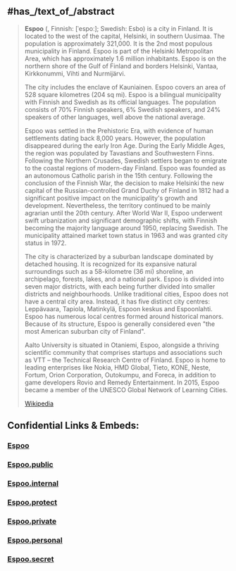 

## #has_/text_of_/abstract 

> **Espoo** (, Finnish: [ˈespoː]; Swedish: Esbo) is a city in Finland. 
> It is located to the west of the capital, Helsinki, in southern Uusimaa. 
> The population is approximately 321,000. It is the 2nd most populous municipality in Finland. 
> Espoo is part of the Helsinki Metropolitan Area, 
> which has approximately 1.6 million inhabitants. 
> Espoo is on the northern shore of the Gulf of Finland 
> and borders Helsinki, Vantaa, Kirkkonummi, Vihti and Nurmijärvi. 
> 
> The city includes the enclave of Kauniainen. 
> Espoo covers an area of 528 square kilometres (204 sq mi). 
> Espoo is a bilingual municipality with Finnish and Swedish as its official languages. 
> The population consists of 70% Finnish speakers, 6% Swedish speakers, 
> and 24% speakers of other languages, well above the national average.
>
> Espoo was settled in the Prehistoric Era, with evidence of human settlements dating back 8,000 years. However, the population disappeared during the early Iron Age. During the Early Middle Ages, the region was populated by Tavastians and Southwestern Finns. Following the Northern Crusades, Swedish settlers began to emigrate to the coastal regions of modern-day Finland. Espoo was founded as an autonomous Catholic parish in the 15th century. Following the conclusion of the Finnish War, the decision to make Helsinki the new capital of the Russian-controlled Grand Duchy of Finland in 1812 had a significant positive impact on the municipality's growth and development. Nevertheless, the territory continued to be mainly agrarian until the 20th century. After World War II, Espoo underwent swift urbanization and significant demographic shifts, with Finnish becoming the majority language around 1950, replacing Swedish. The municipality attained market town status in 1963 and was granted city status in 1972.
>
> The city is characterized by a suburban landscape dominated by detached housing. It is recognized for its expansive natural surroundings such as a 58-kilometre (36 mi) shoreline, an archipelago, forests, lakes, and a national park. Espoo is divided into seven major districts, with each being further divided into smaller districts and neighbourhoods. Unlike traditional cities, Espoo does not have a central city area. Instead, it has five distinct city centres: Leppävaara, Tapiola, Matinkylä, Espoon keskus and Espoonlahti. Espoo has numerous local centres formed around historical manors. Because of its structure, Espoo is generally considered even "the most American suburban city of Finland".
>
> Aalto University is situated in Otaniemi, Espoo, alongside a thriving scientific community that comprises startups and associations such as VTT – the Technical Research Centre of Finland. Espoo is home to leading enterprises like Nokia, HMD Global, Tieto, KONE, Neste, Fortum, Orion Corporation, Outokumpu, and Foreca, in addition to game developers Rovio and Remedy Entertainment. In 2015, Espoo became a member of the UNESCO Global Network of Learning Cities.
>
> [Wikipedia](https://en.wikipedia.org/wiki/Espoo)


## Confidential Links & Embeds: 

### [Espoo](/_Standards/Earth/Continent/Europe/Europe~North/Finland/Provinces~Finland/Southern_Finland/counties~Southern_Finland/Uusimaa/City/Espoo.md) 

### [Espoo.public](/_public/Earth/Continent/Europe/Europe~North/Finland/Provinces~Finland/Southern_Finland/counties~Southern_Finland/Uusimaa/City/Espoo.public.md) 

### [Espoo.internal](/_internal/Earth/Continent/Europe/Europe~North/Finland/Provinces~Finland/Southern_Finland/counties~Southern_Finland/Uusimaa/City/Espoo.internal.md) 

### [Espoo.protect](/_protect/Earth/Continent/Europe/Europe~North/Finland/Provinces~Finland/Southern_Finland/counties~Southern_Finland/Uusimaa/City/Espoo.protect.md) 

### [Espoo.private](/_private/Earth/Continent/Europe/Europe~North/Finland/Provinces~Finland/Southern_Finland/counties~Southern_Finland/Uusimaa/City/Espoo.private.md) 

### [Espoo.personal](/_personal/Earth/Continent/Europe/Europe~North/Finland/Provinces~Finland/Southern_Finland/counties~Southern_Finland/Uusimaa/City/Espoo.personal.md) 

### [Espoo.secret](/_secret/Earth/Continent/Europe/Europe~North/Finland/Provinces~Finland/Southern_Finland/counties~Southern_Finland/Uusimaa/City/Espoo.secret.md)

